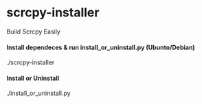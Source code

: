 # scrcpy-installer
Build Scrcpy Easily

#### Install dependeces & run install_or_uninstall.py (Ubunto/Debian)
   ./scrcpy-installer

#### Install or Uninstall
   ./install_or_uninstall.py
